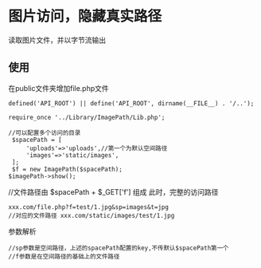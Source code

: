 # 图片访问，隐藏真实路径

读取图片文件，并以字节流输出

## 使用
在public文件夹增加file.php文件
```
defined('API_ROOT') || define('API_ROOT', dirname(__FILE__) . '/..');

require_once '../Library/ImagePath/Lib.php';

//可以配置多个访问的目录
 $spacePath = [
     'uploads'=>'uploads',//第一个为默认空间路径
     'images'=>'static/images',
 ];
 $f = new ImagePath($spacePath);
$imagePath->show();
```
//文件路径由 $spacePath + $_GET['f'] 组成
此时，完整的访问路径
```
xxx.com/file.php?f=test/1.jpg&sp=images&t=jpg
//对应的文件路径 xxx.com/static/images/test/1.jpg
```
 参数解析 
```
//sp参数是空间路径，上述的spacePath配置的key,不传默认$spacePath第一个
//f参数是在空间路径的基础上的文件路径
```
